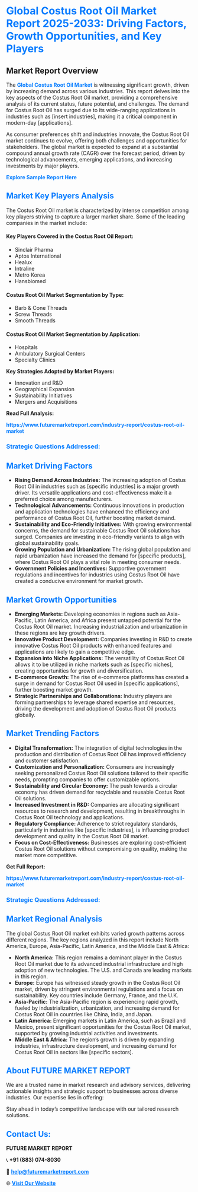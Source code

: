 <h1 style="color: #007BFF;">Global Costus Root Oil Market Report 2025-2033: Driving Factors, Growth Opportunities, and Key Players</h1>

<section id="overview">
<h2>Market Report Overview</h2>
<p>The <a href="https://www.futuremarketreport.com/industry-report/costus-root-oil-market" style="color: #007BFF; text-decoration: none;"><strong>Global Costus Root Oil Market</strong></a> is witnessing significant growth, driven by increasing demand across various industries. This report delves into the key aspects of the Costus Root Oil market, providing a comprehensive analysis of its current status, future potential, and challenges. The demand for Costus Root Oil has surged due to its wide-ranging applications in industries such as [insert industries], making it a critical component in modern-day [applications].</p>
<p>As consumer preferences shift and industries innovate, the Costus Root Oil market continues to evolve, offering both challenges and opportunities for stakeholders. The global market is expected to expand at a substantial compound annual growth rate (CAGR) over the forecast period, driven by technological advancements, emerging applications, and increasing investments by major players.</p>
</section>

<section id="overview">
<p><a href="https://www.futuremarketreport.com/request-sample/reportId=34307" style="color: #007BFF; text-decoration: none;"><strong>Explore Sample Report Here</strong></a></p>
</section>

<section id="key-players">
<h2 style="color: #007BFF;">Market Key Players Analysis</h2>
<p>The Costus Root Oil market is characterized by intense competition among key players striving to capture a larger market share. Some of the leading companies in the market include:</p>
<h4>Key Players Covered in the Costus Root Oil Report:</h4>
<ul><li>Sinclair Pharma</li><li>Aptos International</li><li>Healux</li><li>Intraline</li><li>Metro Korea</li><li>Hansbiomed</li></ul>
<h4>Costus Root Oil Market Segmentation by Type:</h4>
<ul><li>Barb &amp; Cone Threads</li><li>Screw Threads</li><li>Smooth Threads</li></ul>

<h4>Costus Root Oil Market Segmentation by Application:</h4>
<ul><li>Hospitals</li><li>Ambulatory Surgical Centers</li><li>Specialty Clinics</li></ul>
<p><strong>Key Strategies Adopted by Market Players:</strong></p>
<ul>
<li>Innovation and R&D</li>
<li>Geographical Expansion</li>
<li>Sustainability Initiatives</li>
<li>Mergers and Acquisitions</li>
</ul>
</section>

<section>
<p><strong>Read Full Analysis: </strong></p><a href="https://www.futuremarketreport.com/industry-report/costus-root-oil-market" style="color: #007BFF; text-decoration: none;"><strong>https://www.futuremarketreport.com/industry-report/costus-root-oil-market</strong></a>
<h3 style="color: #007BFF;">Strategic Questions Addressed:</h3>
</section>

<section id="driving-factors">
<h2 style="color: #007BFF;">Market Driving Factors</h2>
<ul>
<li><strong>Rising Demand Across Industries:</strong> The increasing adoption of Costus Root Oil in industries such as [specific industries] is a major growth driver. Its versatile applications and cost-effectiveness make it a preferred choice among manufacturers.</li>
<li><strong>Technological Advancements:</strong> Continuous innovations in production and application technologies have enhanced the efficiency and performance of Costus Root Oil, further boosting market demand.</li>
<li><strong>Sustainability and Eco-Friendly Initiatives:</strong> With growing environmental concerns, the demand for sustainable Costus Root Oil solutions has surged. Companies are investing in eco-friendly variants to align with global sustainability goals.</li>
<li><strong>Growing Population and Urbanization:</strong> The rising global population and rapid urbanization have increased the demand for [specific products], where Costus Root Oil plays a vital role in meeting consumer needs.</li>
<li><strong>Government Policies and Incentives:</strong> Supportive government regulations and incentives for industries using Costus Root Oil have created a conducive environment for market growth.</li>
</ul>
</section>

<section id="growth-opportunities">
<h2 style="color: #007BFF;">Market Growth Opportunities</h2>
<ul>
<li><strong>Emerging Markets:</strong> Developing economies in regions such as Asia-Pacific, Latin America, and Africa present untapped potential for the Costus Root Oil market. Increasing industrialization and urbanization in these regions are key growth drivers.</li>
<li><strong>Innovative Product Development:</strong> Companies investing in R&D to create innovative Costus Root Oil products with enhanced features and applications are likely to gain a competitive edge.</li>
<li><strong>Expansion into Niche Applications:</strong> The versatility of Costus Root Oil allows it to be utilized in niche markets such as [specific niches], creating opportunities for growth and diversification.</li>
<li><strong>E-commerce Growth:</strong> The rise of e-commerce platforms has created a surge in demand for Costus Root Oil used in [specific applications], further boosting market growth.</li>
<li><strong>Strategic Partnerships and Collaborations:</strong> Industry players are forming partnerships to leverage shared expertise and resources, driving the development and adoption of Costus Root Oil products globally.</li>
</ul>
</section>

<section id="trending-factors">
<h2 style="color: #007BFF;">Market Trending Factors</h2>
<ul>
<li><strong>Digital Transformation:</strong> The integration of digital technologies in the production and distribution of Costus Root Oil has improved efficiency and customer satisfaction.</li>
<li><strong>Customization and Personalization:</strong> Consumers are increasingly seeking personalized Costus Root Oil solutions tailored to their specific needs, prompting companies to offer customizable options.</li>
<li><strong>Sustainability and Circular Economy:</strong> The push towards a circular economy has driven demand for recyclable and reusable Costus Root Oil solutions.</li>
<li><strong>Increased Investment in R&D:</strong> Companies are allocating significant resources to research and development, resulting in breakthroughs in Costus Root Oil technology and applications.</li>
<li><strong>Regulatory Compliance:</strong> Adherence to strict regulatory standards, particularly in industries like [specific industries], is influencing product development and quality in the Costus Root Oil market.</li>
<li><strong>Focus on Cost-Effectiveness:</strong> Businesses are exploring cost-efficient Costus Root Oil solutions without compromising on quality, making the market more competitive.</li>
</ul>
</section>

<section>
<p><strong>Get Full Report: </strong></p><a href="https://www.futuremarketreport.com/industry-report/costus-root-oil-market" style="color: #007BFF; text-decoration: none;"><strong>https://www.futuremarketreport.com/industry-report/costus-root-oil-market</strong></a>
<h3 style="color: #007BFF;">Strategic Questions Addressed:</h3>
</section>


<section id="regional-analysis">
<h2 style="color: #007BFF;">Market Regional Analysis</h2>
<p>The global Costus Root Oil market exhibits varied growth patterns across different regions. The key regions analyzed in this report include North America, Europe, Asia-Pacific, Latin America, and the Middle East & Africa:</p>
<ul>
<li><strong>North America:</strong> This region remains a dominant player in the Costus Root Oil market due to its advanced industrial infrastructure and high adoption of new technologies. The U.S. and Canada are leading markets in this region.</li>
<li><strong>Europe:</strong> Europe has witnessed steady growth in the Costus Root Oil market, driven by stringent environmental regulations and a focus on sustainability. Key countries include Germany, France, and the U.K.</li>
<li><strong>Asia-Pacific:</strong> The Asia-Pacific region is experiencing rapid growth, fueled by industrialization, urbanization, and increasing demand for Costus Root Oil in countries like China, India, and Japan.</li>
<li><strong>Latin America:</strong> Emerging markets in Latin America, such as Brazil and Mexico, present significant opportunities for the Costus Root Oil market, supported by growing industrial activities and investments.</li>
<li><strong>Middle East & Africa:</strong> The region’s growth is driven by expanding industries, infrastructure development, and increasing demand for Costus Root Oil in sectors like [specific sectors].</li>
</ul>
</section>

<footer>
<h2 style="color: #007BFF;">About FUTURE MARKET REPORT</h2>
<p>We are a trusted name in market research and advisory services, delivering actionable insights and strategic support to businesses across diverse industries. Our expertise lies in offering:</p>

<p>Stay ahead in today’s competitive landscape with our tailored research solutions.</p>

<h2 style="color: #007BFF;">Contact Us:</h2>
<p><strong>FUTURE MARKET REPORT</strong></p>
<p>📞 <strong>+91 (883) 074-8030</strong></p>
<p>📧 <strong><a href="mailto:help@futuremarketreport.com" style="color: #007BFF;">help@futuremarketreport.com</a></strong></p>
<p>🌐 <strong><a href="https://www.futuremarketreport.com/" style="color: #007BFF;">Visit Our Website</a></strong></p>
</footer>